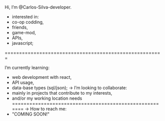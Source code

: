 Hi, I’m @Carlos-Silva-developer.
-   interested in: 
-   co-op codding, 
-   friends, 
-   game-mod,
-   APIs,
-   javascript;
   
=======================================================

I’m currently learning:
-   web development with react,
-   API usage,
-   data-base types (sql/json);
-> I’m looking to collaborate: 
-   mainly in projects that contribute to my interests,
-   and/or my working location needs
=======================================================
-> How to reach me:
-  "COMING SOON!"
   



